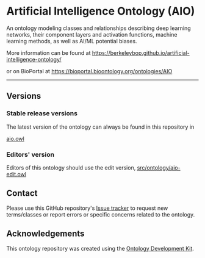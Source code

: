 
# Artificial Intelligence Ontology (AIO)

An ontology modeling classes and relationships describing deep learning networks, their component layers and activation functions, machine learning methods, as well as AI/ML potential biases.

More information can be found at <https://berkeleybop.github.io/artificial-intelligence-ontology/>

or on BioPortal at <https://bioportal.bioontology.org/ontologies/AIO>

----

## Versions

### Stable release versions

The latest version of the ontology can always be found in this repository in

[aio.owl](aio.owl)

### Editors' version

Editors of this ontology should use the edit version, [src/ontology/aio-edit.owl](src/ontology/aio-edit.owl)

## Contact

Please use this GitHub repository's [Issue tracker](https://github.com/turbomam/aio/issues) to request new terms/classes or report errors or specific concerns related to the ontology.

## Acknowledgements

This ontology repository was created using the [Ontology Development Kit](https://github.com/INCATools/ontology-development-kit).
